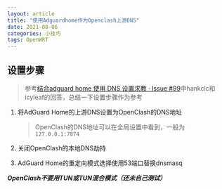 ```yaml
---
layout: article
title: "使用Adguardhome作为Openclash上游DNS"
date: 2021-08-06
categories: 小技巧
tags: OpenWRT
---
```


## 设置步骤

> 参考[结合adguard home 使用 DNS 设置求教 · Issue #99](https://github.com/vernesong/OpenClash/issues/99)中hankclc和icyleaf的回答，总结一下设置步骤作为参考

1. 将AdGuard Home的上游DNS设置为OpenClash的DNS地址

   >OpenClash的DNS地址可以在全局设置中看到，一般为`127.0.0.1:7874`

2. 关闭OpenClash的本地DNS劫持
3. AdGuard Home的重定向模式选择使用53端口替换dnsmasq

***OpenClash不要用TUN或TUN混合模式（还未自己测试）***

